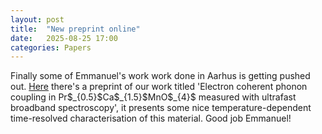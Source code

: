 ```yaml
---
layout: post
title:  "New preprint online"
date:   2025-08-25 17:00
categories: Papers
---
```


<p>
Finally some of Emmanuel's work work done in Aarhus is getting pushed out. <a href="https://arxiv.org/abs/2508.14834">Here</a> there's a preprint of our work titled 'Electron coherent phonon coupling in Pr$_{0.5}$Ca$_{1.5}$MnO$_{4}$ measured with ultrafast broadband spectroscopy', it presents some nice temperature-dependent time-resolved characterisation of this material. Good job Emmanuel!
</p>
